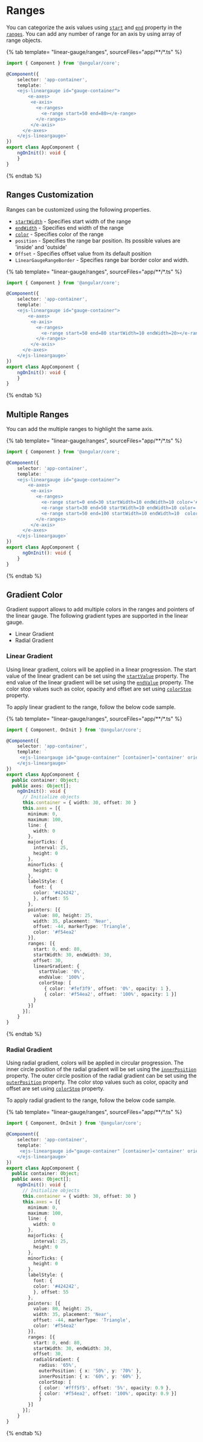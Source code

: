 # Ranges

<!-- markdownlint-disable MD013 -->

You can categorize the axis values using [`start`](../api/linear-gauge/range/#start-number) and [`end`](../api/linear-gauge/range/#end-number) property in the [`ranges`](../api/linear-gauge/range/#properties). You can add any number of range for an axis by using array of range objects.

{% tab template= "linear-gauge/ranges", sourceFiles="app/**/*.ts" %}

```typescript
import { Component } from '@angular/core';

@Component({
    selector: 'app-container',
    template: `
    <ejs-lineargauge id="gauge-container">
        <e-axes>
         <e-axis>
           <e-ranges>
             <e-range start=50 end=80></e-range>
           </e-ranges>
         </e-axis>
      </e-axes>
    </ejs-lineargauge>`
})
export class AppComponent {
    ngOnInit(): void {
    }
}
```

{% endtab %}

## Ranges Customization

Ranges can be customized using the following properties.

* [`startWidth`](../api/linear-gauge/range/#startwidth-number) - Specifies start width of the range
* [`endWidth`](../api/linear-gauge/range/#endwidth-number) - Specifies end width of the range
* [`color`](../api/linear-gauge/range/#color-string) - Specifies color of the range
* `position` - Specifies the range bar position. Its possible values are 'inside' and 'outside'
* `Offset` - Specifies offset value from its default position
* `LinearGaugeRangeBorder` - Specifies range bar border color and width.

{% tab template= "linear-gauge/ranges", sourceFiles="app/**/*.ts" %}

```typescript
import { Component } from '@angular/core';

@Component({
    selector: 'app-container',
    template: `
    <ejs-lineargauge id="gauge-container">
        <e-axes>
         <e-axis>
           <e-ranges>
             <e-range start=50 end=80 startWidth=10 endWidth=20></e-range>
           </e-ranges>
         </e-axis>
      </e-axes>
    </ejs-lineargauge>`
})
export class AppComponent {
    ngOnInit(): void {
    }
}
```

{% endtab %}

## Multiple Ranges

You can add the multiple ranges to highlight the same axis.

{% tab template= "linear-gauge/ranges", sourceFiles="app/**/*.ts" %}

```typescript
import { Component } from '@angular/core';

@Component({
    selector: 'app-container',
    template: `
    <ejs-lineargauge id="gauge-container">
        <e-axes>
         <e-axis>
           <e-ranges>
             <e-range start=0 end=30 startWidth=10 endWidth=10 color='#41f47f'></e-range>
             <e-range start=30 end=50 startWidth=10 endWidth=10 color='#f49441'></e-range>
             <e-range start=50 end=100 startWidth=10 endWidth=10  color='#cd41f4'></e-range>
           </e-ranges>
         </e-axis>
      </e-axes>
    </ejs-lineargauge>`
})
export class AppComponent {
      ngOnInit(): void {
    }
}
```

{% endtab %}

## Gradient Color

Gradient support allows to add multiple colors in the ranges and pointers of the linear gauge. The following gradient types are supported in the linear gauge.

* Linear Gradient
* Radial Gradient

### Linear Gradient

Using linear gradient, colors will be applied in a linear progression. The start value of the linear gradient can be set using the [`startValue`](../api/linear-gauge/linearGradient/#startvalue) property. The end value of the linear gradient will be set using the [`endValue`](../api/linear-gauge/linearGradient/#endvalue) property. The color stop values such as color, opacity and offset are set using [`colorStop`](../api/linear-gauge/linearGradient/#colorstop) property.

To apply linear gradient to the range, follow the below code sample.

{% tab template= "linear-gauge/ranges", sourceFiles="app/**/*.ts" %}

```typescript
import { Component, OnInit } from '@angular/core';

@Component({
    selector: 'app-container',
    template: `
     <ejs-lineargauge id="gauge-container" [container]='container' orientation='horizontal' [axes]='axes'>
    </ejs-lineargauge>`
})
export class AppComponent {
  public container: Object;
  public axes: Object[];
    ngOnInit(): void {
      // Initialize objects
      this.container = { width: 30, offset: 30 }
      this.axes = [{
        minimum: 0,
        maximum: 100,
        line: {
          width: 0
        },
        majorTicks: {
          interval: 25,
          height: 0
        },
        minorTicks: {
          height: 0
        },
        labelStyle: {
          font: {
          color: '#424242',
          }, offset: 55
        },
        pointers: [{
          value: 80, height: 25,
          width: 35, placement: 'Near',
          offset: -44, markerType: 'Triangle',
          color: '#f54ea2'
        }],
        ranges: [{
          start: 0, end: 80,
          startWidth: 30, endWidth: 30,
          offset: 30,
          linearGradient: {
            startValue: '0%',
            endValue: '100%',
            colorStop: [
              { color: '#fef3f9', offset: '0%', opacity: 1 },
              { color: '#f54ea2', offset: '100%', opacity: 1 }]
          }
        }]
      }];
    }
}
```

{% endtab %}

### Radial Gradient

Using radial gradient, colors will be applied in circular progression. The inner circle position of the radial gradient will be set using the [`innerPosition`](../api/linear-gauge/radialGradient/#innerposition) property. The outer circle position of the radial gradient can be set using the [`outerPosition`](../api/linear-gauge/radialGradient/#outerposition) property. The color stop values such as color, opacity and offset are set using [`colorStop`](../api/linear-gauge/radialGradient/#colorstop) property.

To apply radial gradient to the range, follow the below code sample.

{% tab template= "linear-gauge/ranges", sourceFiles="app/**/*.ts" %}

```typescript
import { Component, OnInit } from '@angular/core';

@Component({
    selector: 'app-container',
    template: `
     <ejs-lineargauge id="gauge-container" [container]='container' orientation='horizontal' [axes]='axes'>
    </ejs-lineargauge>`
})
export class AppComponent {
  public container: Object;
  public axes: Object[];
    ngOnInit(): void {
      // Initialize objects
      this.container = { width: 30, offset: 30 }
      this.axes = [{
        minimum: 0,
        maximum: 100,
        line: {
          width: 0
        },
        majorTicks: {
          interval: 25,
          height: 0
        },
        minorTicks: {
          height: 0
        },
        labelStyle: {
          font: {
          color: '#424242',
          }, offset: 55
        },
        pointers: [{
          value: 80, height: 25,
          width: 35, placement: 'Near',
          offset: -44, markerType: 'Triangle',
          color: '#f54ea2'
        }],
        ranges: [{
          start: 0, end: 80,
          startWidth: 30, endWidth: 30,
          offset: 30,
          radialGradient: {
            radius: '65%',
            outerPosition: { x: '50%', y: '70%' },
            innerPosition: { x: '60%', y: '60%' },
            colorStop: [
            { color: '#fff5f5', offset: '5%', opacity: 0.9 },
            { color: '#f54ea2', offset: '100%', opacity: 0.9 }]
            }
        }]
      }];
    }
}
```

{% endtab %}